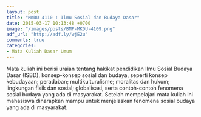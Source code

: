 ```yaml
---
layout: post
title: "MKDU 4110 : Ilmu Sosial dan Budaya Dasar"
date: 2015-03-17 10:13:48 +0700
image: "/images/posts/BMP-MKDU-4109.png"
adf_url: "http://adf.ly/wjE2u"
comments: true
categories: 
- Mata Kuliah Dasar Umum
---
```

Mata kuliah ini berisi uraian tentang hakikat pendidikan Ilmu Sosial Budaya Dasar (ISBD), konsep-konsep sosial dan budaya, seperti konsep kebudayaan; peradaban; multikulturalisme; moralitas dan hukum; lingkungan fisik dan sosial; globalisasi, serta contoh-contoh fenomena sosial budaya yang ada di masyarakat. Setelah mempelajari mata kuliah ini mahasiswa diharapkan mampu untuk menjelaskan fenomena sosial budaya yang ada di masyarakat.